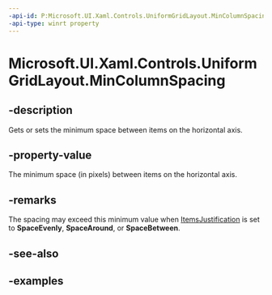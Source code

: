 ```yaml
---
-api-id: P:Microsoft.UI.Xaml.Controls.UniformGridLayout.MinColumnSpacing
-api-type: winrt property
---
```


# Microsoft.UI.Xaml.Controls.UniformGridLayout.MinColumnSpacing

<!--
public double MinColumnSpacing { get; set; }
-->

## -description

Gets or sets the minimum space between items on the horizontal axis.

## -property-value

The minimum space (in pixels) between items on the horizontal axis.

## -remarks

The spacing may exceed this minimum value when [ItemsJustification](uniformgridlayout_itemsjustification.md) is set to **SpaceEvenly**, **SpaceAround**, or **SpaceBetween**.

## -see-also

## -examples

